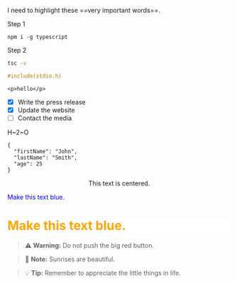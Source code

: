 I need to highlight these ==very important words==.

Step 1

```console
npm i -g typescript
```

Step 2

```bash
tsc -v

```

```c
#include(stdio.h)

```

```
<p>hello</p>
```

- [x] Write the press release
- [x] Update the website
- [ ] Contact the media

H~2~O

```
{
  "firstName": "John",
  "lastName": "Smith",
  "age": 25
}
```

<center>This text is centered.</center>
<p style="color:blue">Make this text blue.</p>
<h1 style="color:orange;background-color:white">Make this text blue.</h1>

> :warning: **Warning:** Do not push the big red button.

> :memo: **Note:** Sunrises are beautiful.

> :bulb: **Tip:** Remember to appreciate the little things in life.
